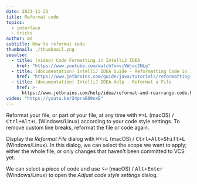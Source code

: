 ```yaml
---
date: 2023-11-23
title: Reformat code
topics:
  - interface
  - tricks
author: md
subtitle: How to reformat code
thumbnail: ./thumbnail.png
seealso:
  - title: (video) Code Formatting in IntelliJ IDEA
    href: "https://www.youtube.com/watch?v=vjVWjocENLg"
  - title: (documentation) IntelliJ IDEA Guide - Reformatting Code in IntelliJ IDEA
    href: "https://www.jetbrains.com/guide/java/tutorials/reformatting-code/"
  - title: (documentation) IntelliJ IDEA Help - Reformat a File
    href: >-
      https://www.jetbrains.com/help/idea/reformat-and-rearrange-code.html#reformat_file
video: "https://youtu.be/24praE09oxE"
---
```


Reformat your file, or part of your file, at any time with <kbd>⌘⌥L</kbd> (macOS) / <kbd>Ctrl+Alt+L</kbd> (Windows/Linux) according to your code style settings.
To remove custom line breaks, reformat the file or code again.

Display the _Reformat File_ dialog with <kbd>⌘⌥⇧L</kbd> (macOS) / <kbd>Ctrl+Alt+Shift+L</kbd> (Windows/Linux). In this dialog, we can select the scope we want to apply; either the whole file, or only changes that haven't been committed to VCS yet.

We can select a piece of code and use <kbd>⌥⏎</kbd> (macOS) / <kbd>Alt+Enter</kbd> (Windows/Linux) to open the _Adjust code style settings_ dialog.
